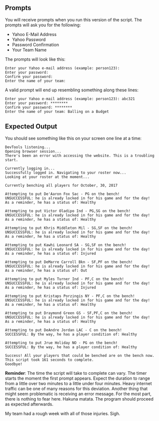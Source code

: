 ## Prompts

You will receive prompts when you run this version of the script. The prompts will ask you for the following:

- Yahoo E-Mail Address
- Yahoo Password
- Password Confirmation
- Your Team Name

The prompts will look like this:

```
Enter your Yahoo e-mail address (example: person123):
Enter your password:
Confirm your password:
Enter the name of your team:
```

A valid prompt will end up resembling something along these lines:

```
Enter your Yahoo e-mail address (example: person123): abc321
Enter your password: ********
Confirm your password: ********
Enter the name of your team: Balling on a Budget
```

## Expected Output

You should see something like this on your screen one line at a time:

```
DevTools listening...
Opening browser session...
There's been an error with accessing the website. This is a troubling start.

Currently logging in...
Successfully logged in. Navigating to your roster now...
Looking at your roster at the moment...

Currently benching all players for October, 30, 2017

Attempting to put De'Aaron Fox Sac - PG on the bench!
UNSUCCESSFUL: he is already locked in for his game and for the day!
As a reminder, he has a status of: Healthy

Attempting to put Victor Oladipo Ind - PG,SG on the bench!
UNSUCCESSFUL: he is already locked in for his game and for the day!
As a reminder, he has a status of: Healthy

Attempting to put Khris Middleton Mil - SG,SF on the bench!
UNSUCCESSFUL: he is already locked in for his game and for the day!
As a reminder, he has a status of: Healthy

Attempting to put Kawhi Leonard SA - SG,SF on the bench!
UNSUCCESSFUL: he is already locked in for his game and for the day!
As a reminder, he has a status of: Injured

Attempting to put DeMarre Carroll Bkn - SF,PF on the bench!
UNSUCCESSFUL: he is already locked in for his game and for the day!
As a reminder, he has a status of: Out

Attempting to put Myles Turner Ind - PF,C on the bench!
UNSUCCESSFUL: he is already locked in for his game and for the day!
As a reminder, he has a status of: Injured

Attempting to put Kristaps Porzingis NY - PF,C on the bench!
UNSUCCESSFUL: he is already locked in for his game and for the day!
As a reminder, he has a status of: Healthy

Attempting to put Draymond Green GS - SF,PF,C on the bench!
UNSUCCESSFUL: he is already locked in for his game and for the day!
As a reminder, he has a status of: Healthy

Attempting to put DeAndre Jordan LAC - C on the bench!
SUCCESSFUL: By the way, he has a player condition of: Healthy

Attempting to put Jrue Holiday NO - PG on the bench!
SUCCESSFUL: By the way, he has a player condition of: Healthy

Success! All your players that could be benched are on the bench now.
This script took 161 seconds to complete.
Goodbye!
```

**Reminder**: The time the script will take to complete can vary. The timer starts the moment the first prompt appears. Expect the duration to range from a little over two minutes to a little under four minutes. Heavy internet traffic can be one of many reasons for this deviation. Another thing that might seem problematic is receiving an error message. For the most part, there is nothing to fear here. Hakuna matata. The program should proceed as expected afterwards.

My team had a rough week with all of those injuries. Sigh.
